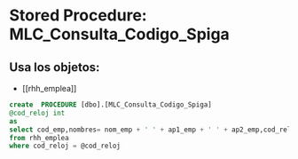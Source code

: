 # Stored Procedure: MLC_Consulta_Codigo_Spiga

## Usa los objetos:
- [[rhh_emplea]]

```sql
create  PROCEDURE [dbo].[MLC_Consulta_Codigo_Spiga] 
@cod_reloj int
as
select cod_emp,nombres= nom_emp + ' ' + ap1_emp + ' ' + ap2_emp,cod_reloj
from rhh_emplea
where cod_reloj = @cod_reloj
```
